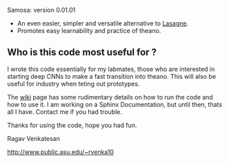 Samosa:
version 0.01.01 
 
* An even easier, simpler and versatile alternative to [Lasagne](https://github.com/Lasagne/Lasagne).
* Promotes easy learnability and practice of theano.


## Who is this code most useful for ?

I wrote this code essentially for my labmates, those who are interested in starting deep CNNs to make a fast transition into theano. This will also be useful for industry when teting out prototypes.

The [wiki](https://github.com/ragavvenkatesan/Convolutional-Neural-Networks/wiki) page has some rudimentary details on how to run the code and how to use it. I am working on a Sphinx Documentation, but until then, thats all I have. Contact me if you had trouble.

Thanks for using the code, hope you had fun.

Ragav Venkatesan

http://www.public.asu.edu/~rvenka10
